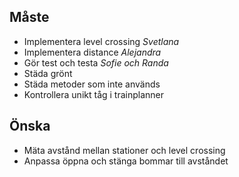 ## Måste
* Implementera level crossing *Svetlana*
* Implementera distance *Alejandra*
* Gör test och testa *Sofie och Randa*
* Städa grönt
* Städa metoder som inte används
* Kontrollera unikt tåg i trainplanner

## Önska
* Mäta avstånd mellan stationer och level crossing
* Anpassa öppna och stänga bommar till avståndet

